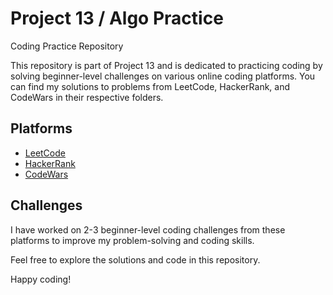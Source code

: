 # Project 13 / Algo Practice

Coding Practice Repository

This repository is part of Project 13 and is dedicated to practicing coding by solving beginner-level challenges on various online coding platforms. You can find my solutions to problems from LeetCode, HackerRank, and CodeWars in their respective folders.

## Platforms
- [LeetCode](https://leetcode.com)
- [HackerRank](https://www.hackerrank.com)
- [CodeWars](https://www.codewars.com)

## Challenges

I have worked on 2-3 beginner-level coding challenges from these platforms to improve my problem-solving and coding skills.

Feel free to explore the solutions and code in this repository.

Happy coding!
